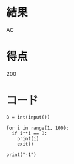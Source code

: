 # 結果
AC

# 得点
200

# コード
```
B = int(input())

for i in range(1, 100):
  if i**i == B:
    print(i)
    exit()
    
print("-1")
```
